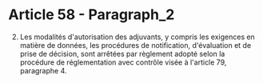 # Article 58 - Paragraph_2

2. Les modalités d'autorisation des adjuvants, y compris les exigences en matière de données, les procédures de notification, d'évaluation et de prise de décision, sont arrêtées par règlement adopté selon la procédure de réglementation avec contrôle visée à l'article 79, paragraphe 4.